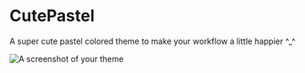 # CutePastel

A super cute pastel colored theme to make your workflow a little happier ^_^

![A screenshot of your theme](https://f.cloud.github.com/assets/69169/2289498/4c3cb0ec-a009-11e3-8dbd-077ee11741e5.gif)
